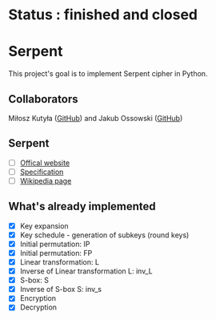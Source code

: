 # Status : finished and closed

# Serpent
This project's goal is to implement Serpent cipher in Python.

## Collaborators
Miłosz Kutyła ([GitHub](https://github.com/mkutyla)) and
Jakub Ossowski ([GitHub](https://github.com/bilevcik))

## Serpent
- [ ] [Offical website](https://www.cl.cam.ac.uk/~rja14/serpent.html)
- [ ] [Specification](https://www.cl.cam.ac.uk/~rja14/Papers/serpent.pdf)
- [ ] [Wikipedia page](https://en.wikipedia.org/wiki/Serpent_(cipher))

## What's already implemented
- [x] Key expansion
- [x] Key schedule - generation of subkeys (round keys)
- [x] Initial permutation: IP
- [x] Initial permutation: FP
- [x] Linear transformation: L
- [x] Inverse of Linear transformation L: inv_L
- [x] S-box: S
- [x] Inverse of S-box S: inv_s
- [x] Encryption
- [x] Decryption
